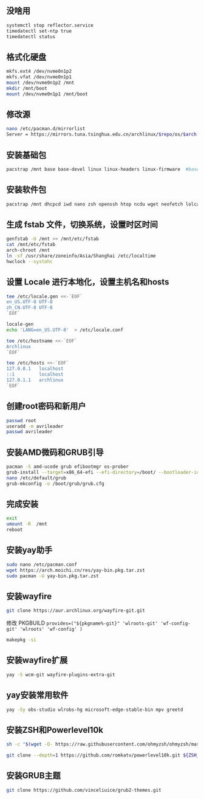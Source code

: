 ## 没啥用
```bash
systemctl stop reflector.service
timedatectl set-ntp true
timedatectl status
```
## 格式化硬盘
```bash
mkfs.ext4 /dev/nvme0n1p2
mkfs.vfat /dev/nvme0n1p1
mount /dev/nvme0n1p2 /mnt
mkdir /mnt/boot
mount /dev/nvme0n1p1 /mnt/boot
```
## 修改源
```bash
nano /etc/pacman.d/mirrorlist
Server = https://mirrors.tuna.tsinghua.edu.cn/archlinux/$repo/os/$arch
```
## 安装基础包
```bash
pacstrap /mnt base base-devel linux linux-headers linux-firmware  #base-devel在AUR包的安装是必须的
```
## 安装软件包
```bash 
pacstrap /mnt dhcpcd iwd nano zsh openssh htop ncdu wget neofetch lolcat bat kitty lsd bpytop tar gzip ranger alsa-utils pulseaudio pulseaudio-alsa pavucontrol noto-fonts-emoji noto-fonts-extra wqy-zenhei fcitx5-im fcitx5-chinese-addons fcitx5-material-color waybar swaylock wofi brightnessctl qt5-wayland python-pillow ntp gping 
```
## 生成 fstab 文件，切换系统，设置时区时间
```bash
genfstab -U /mnt >> /mnt/etc/fstab
cat /mnt/etc/fstab
arch-chroot /mnt
ln -sf /usr/share/zoneinfo/Asia/Shanghai /etc/localtime
hwclock --systohc
```
## 设置 Locale 进行本地化，设置主机名和hosts
```bash
tee /etc/locale.gen <<-`EOF`
en_US.UTF-8 UTF-8
zh_CN.UTF-8 UTF-8
`EOF`

locale-gen
echo 'LANG=en_US.UTF-8'  > /etc/locale.conf

tee /etc/hostname <<-`EOF`
Archlinux
`EOF`

tee /etc/hosts <<-`EOF`
127.0.0.1   localhost
::1         localhost
127.0.1.1   archlinux
`EOF`
```
## 创建root密码和新用户
```bash
passwd root
useradd -m avrileader
passwd avrileader
```
## 安装AMD微码和GRUB引导
```bash
pacman -S amd-ucode grub efibootmgr os-prober
grub-install --target=x86_64-efi --efi-directory=/boot/ --bootloader-id=Archlinux
nano /etc/default/grub
grub-mkconfig -o /boot/grub/grub.cfg
```
## 完成安装
```bash
exit
umount -R  /mnt
reboot  
```
## 安装yay助手
```bash
sudo nano /etc/pacman.conf
wget https://arch.moichi.cn/res/yay-bin.pkg.tar.zst
sudo pacman -U yay-bin.pkg.tar.zst
```
## 安装wayfire
```bash
git clone https://aur.archlinux.org/wayfire-git.git
```
修改 PKGBUILD `provides=("${pkgname%-git}" 'wlroots-git' 'wf-config-git' 'wlroots' 'wf-config' )`
```bash
makepkg -si
```
## 安装wayfire扩展
```bash
yay -S wcm-git wayfire-plugins-extra-git
```
## yay安装常用软件
```bash
yay -Sy obs-studio wlrobs-hg microsoft-edge-stable-bin mpv greetd 
```
## 安装ZSH和Powerlevel10k
```bash
sh -c "$(wget -O- https://raw.githubusercontent.com/ohmyzsh/ohmyzsh/master/tools/install.sh)"

git clone --depth=1 https://github.com/romkatv/powerlevel10k.git ${ZSH_CUSTOM:-$HOME/.oh-my-zsh/custom}/themes/powerlevel10k
```
## 安装GRUB主题
```bash
git clone https://github.com/vinceliuice/grub2-themes.git
```
